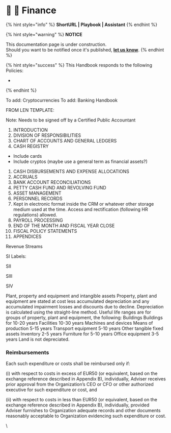 # 📓 🚧 Finance

{% hint style="info" %}
**ShortURL | Playbook | Assistant**
{% endhint %}



{% hint style="warning" %}
**NOTICE**

This documentation page is under construction.\
Should you want to be notified once it's published, [**let us know**](https://tiof.click/TIOFTarianUpdatesService).
{% endhint %}



{% hint style="success" %}
This Handbook responds to the following Policies:

*
{% endhint %}





To add: Cryptocurrencies To add: Banking Handbook

FROM LEN TEMPLATE:

Note: Needs to be signed off by a Certified Public Accountant

1. INTRODUCTION
2. DIVISION OF RESPONSIBILITIES
3. CHART OF ACCOUNTS AND GENERAL LEDGERS
4. CASH REGISTRY

* Include cards
* Include cryptos (maybe use a general term as financial assets?)

1. CASH DISBURSEMENTS AND EXPENSE ALLOCATIONS
2. ACCRUALS
3. BANK ACCOUNT RECONCILIATIONS
4. PETTY CASH FUND AND REVOLVING FUND
5. ASSET MANAGEMENT
6. PERSONNEL RECORDS
7. Kept in electronic format inside the CRM or whatever other storage medium used at the time. Access and rectification (following HR regulations) allowed.
8. PAYROLL PROCESSING
9. END OF THE MONTH AND FISCAL YEAR CLOSE
10. FISCAL POLICY STATEMENTS
11. APPENDICES

Revenue Streams

SI Labels:

SII

SIII

SIV



Plant, property and equipment and intangible assets Property, plant and equipment are stated at cost less accumulated depreciation and any accumulated impairment losses and discounts due to decline. Depreciation is calculated using the straight-line method. Useful life ranges are for groups of property, plant and equipment, the following: Buildings Buildings for 10-20 years Facilities 10-30 years Machines and devices Means of production 5-15 years Transport equipment 5-10 years Other tangible fixed assets Inventory 2-5 years Furniture for 5-10 years Office equipment 3-5 years Land is not depreciated.







### Reimbursements

Each such expenditure or costs shall be reimbursed only if:

(i) with respect to costs in excess of EUR50 (or equivalent, based on the exchange reference described in Appendix B), individually, Adviser receives prior approval from the Organization’s CEO or CFO or other authorized executive for such expenditure or cost, and

(ii) with respect to costs in less than EUR50 (or equivalent, based on the exchange reference described in Appendix B), individually, provided Adviser furnishes to Organization adequate records and other documents reasonably acceptable to Organization evidencing such expenditure or cost.

\








